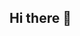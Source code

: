 ## Hi there 👋

<!--
**AnhV-12/AnhV-12** is a ✨ _special_ ✨ repository because its `README.md` (this file) appears on your GitHub profile.

Here are some ideas to get you started:

- 🔭 I’m currently working on developing a game
- 🌱 I’m currently learning Python
- 👯 I’m looking to collaborate on project ideas
- 🤔 I’m looking for help with Python
- 💬 Ask me about discrete math
- 📫 How to reach me: anh120406@gmail.com
- 😄 Pronouns: they/she
- ⚡ Fun fact: Cats are my favorite animals.
-->
